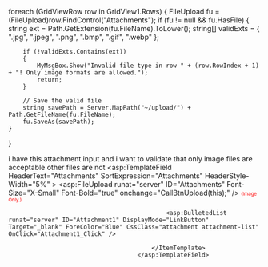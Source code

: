 <script type="text/javascript">
    function CallBtnUpload(e) {
        if (e.value !== "") {
            var validExtensions = [".jpg", ".jpeg", ".png", ".bmp", ".gif", ".webp"];
            var fileName = e.value.toLowerCase();
            var isValid = validExtensions.some(function (ext) {
                return fileName.endsWith(ext);
            });

            if (!isValid) {
                alert("Invalid file! Please select an image file (.jpg, .jpeg, .png, .bmp, .gif, .webp).");
                e.value = ""; // clear the invalid selection
                return false;
            }

            // continue with your button click if needed
            e.nextSibling.nextSibling.click();
        }
    }
</script>

foreach (GridViewRow row in GridView1.Rows)
{
    FileUpload fu = (FileUpload)row.FindControl("Attachments");
    if (fu != null && fu.HasFile)
    {
        string ext = Path.GetExtension(fu.FileName).ToLower();
        string[] validExts = { ".jpg", ".jpeg", ".png", ".bmp", ".gif", ".webp" };

        if (!validExts.Contains(ext))
        {
            MyMsgBox.Show("Invalid file type in row " + (row.RowIndex + 1) + "! Only image formats are allowed.");
            return;
        }

        // Save the valid file
        string savePath = Server.MapPath("~/upload/") + Path.GetFileName(fu.FileName);
        fu.SaveAs(savePath);
    }
}





i have this attachment input and i want to validate that only image files are acceptable other files are not
                                    <asp:TemplateField HeaderText="Attachments" SortExpression="Attachments" HeaderStyle-Width="5%"  >
                                            <ItemTemplate>
                                                <asp:FileUpload runat="server" ID="Attachments" Font-Size="X-Small" Font-Bold="true" onchange="CallBtnUpload(this);"  /> 
                                                <span class="m-0 ml-5" style="font-size:.6rem;color:red;">(Image Only.)</span> 

                                                <asp:BulletedList runat="server" ID="Attachment1" DisplayMode="LinkButton" Target="_blank" ForeColor="Blue" CssClass="attachment attachment-list" OnClick="Attachment1_Click" />

                                            </ItemTemplate>
                                        </asp:TemplateField>


 <script type="text/javascript">
     function CallBtnUpload(e) {

         alert("ok");
         if (e.value != "")
             e.nextSibling.nextSibling.click();

         // alert(fld);

         //if (!/(\.jpeg|\.png|\.bmp|\.jpg)$/i.test(fld)) {
         //    swal("Error !!!", "Invalid File, Please Select .jpeg, .png, .Jpg, .bmp File", "error");
         //    //alert("Invalid File, Please Select .bmp or .png or .img or .gif or .jpg or .jpeg File");      
         //    //fld.form.reset();
         //    fld.value = "";
         //    fld.focus();
         //    return false;
         //}
     }
 </script>
